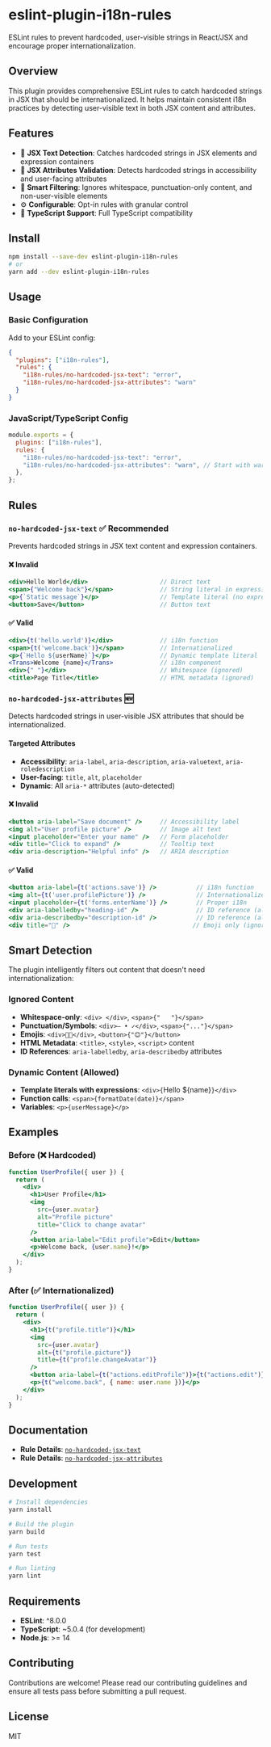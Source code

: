 # eslint-plugin-i18n-rules

ESLint rules to prevent hardcoded, user-visible strings in React/JSX and encourage proper internationalization.

## Overview

This plugin provides comprehensive ESLint rules to catch hardcoded strings in JSX that should be internationalized. It helps maintain consistent i18n practices by detecting user-visible text in both JSX content and attributes.

## Features

- 🚀 **JSX Text Detection**: Catches hardcoded strings in JSX elements and expression containers
- 🎯 **JSX Attributes Validation**: Detects hardcoded strings in accessibility and user-facing attributes
- 🧠 **Smart Filtering**: Ignores whitespace, punctuation-only content, and non-user-visible elements
- ⚙️ **Configurable**: Opt-in rules with granular control
- 📝 **TypeScript Support**: Full TypeScript compatibility

## Install

```bash
npm install --save-dev eslint-plugin-i18n-rules
# or
yarn add --dev eslint-plugin-i18n-rules
```

## Usage

### Basic Configuration

Add to your ESLint config:

```json
{
  "plugins": ["i18n-rules"],
  "rules": {
    "i18n-rules/no-hardcoded-jsx-text": "error",
    "i18n-rules/no-hardcoded-jsx-attributes": "warn"
  }
}
```

### JavaScript/TypeScript Config

```javascript
module.exports = {
  plugins: ["i18n-rules"],
  rules: {
    "i18n-rules/no-hardcoded-jsx-text": "error",
    "i18n-rules/no-hardcoded-jsx-attributes": "warn", // Start with warnings
  },
};
```

## Rules

### `no-hardcoded-jsx-text` ✅ Recommended

Prevents hardcoded strings in JSX text content and expression containers.

#### ❌ Invalid

```jsx
<div>Hello World</div>                    // Direct text
<span>{"Welcome back"}</span>             // String literal in expression
<p>{`Static message`}</p>                 // Template literal (no expressions)
<button>Save</button>                     // Button text
```

#### ✅ Valid

```jsx
<div>{t('hello.world')}</div>             // i18n function
<span>{t('welcome.back')}</span>          // Internationalized
<p>{`Hello ${userName}`}</p>              // Dynamic template literal
<Trans>Welcome {name}</Trans>             // i18n component
<div>{" "}</div>                          // Whitespace (ignored)
<title>Page Title</title>                 // HTML metadata (ignored)
```

### `no-hardcoded-jsx-attributes` 🆕

Detects hardcoded strings in user-visible JSX attributes that should be internationalized.

#### Targeted Attributes

- **Accessibility**: `aria-label`, `aria-description`, `aria-valuetext`, `aria-roledescription`
- **User-facing**: `title`, `alt`, `placeholder`
- **Dynamic**: All `aria-*` attributes (auto-detected)

#### ❌ Invalid

```jsx
<button aria-label="Save document" />     // Accessibility label
<img alt="User profile picture" />        // Image alt text
<input placeholder="Enter your name" />   // Form placeholder
<div title="Click to expand" />           // Tooltip text
<div aria-description="Helpful info" />   // ARIA description
```

#### ✅ Valid

```jsx
<button aria-label={t('actions.save')} />           // i18n function
<img alt={t('user.profilePicture')} />              // Internationalized
<input placeholder={t('forms.enterName')} />        // Proper i18n
<div aria-labelledby="heading-id" />                // ID reference (allowed)
<div aria-describedby="description-id" />           // ID reference (allowed)
<div title="🎉" />                                  // Emoji only (ignored)
```

## Smart Detection

The plugin intelligently filters out content that doesn't need internationalization:

### Ignored Content

- **Whitespace-only**: `<div> </div>`, `<span>{"   "}</span>`
- **Punctuation/Symbols**: `<div>— • ✓</div>`, `<span>{"..."}</span>`
- **Emojis**: `<div>🎉🚀</div>`, `<button>{"😊"}</button>`
- **HTML Metadata**: `<title>`, `<style>`, `<script>` content
- **ID References**: `aria-labelledby`, `aria-describedby` attributes

### Dynamic Content (Allowed)

- **Template literals with expressions**: `<div>{`Hello ${name}`}</div>`
- **Function calls**: `<span>{formatDate(date)}</span>`
- **Variables**: `<p>{userMessage}</p>`

## Examples

### Before (❌ Hardcoded)

```jsx
function UserProfile({ user }) {
  return (
    <div>
      <h1>User Profile</h1>
      <img
        src={user.avatar}
        alt="Profile picture"
        title="Click to change avatar"
      />
      <button aria-label="Edit profile">Edit</button>
      <p>Welcome back, {user.name}!</p>
    </div>
  );
}
```

### After (✅ Internationalized)

```jsx
function UserProfile({ user }) {
  return (
    <div>
      <h1>{t("profile.title")}</h1>
      <img
        src={user.avatar}
        alt={t("profile.picture")}
        title={t("profile.changeAvatar")}
      />
      <button aria-label={t("actions.editProfile")}>{t("actions.edit")}</button>
      <p>{t("welcome.back", { name: user.name })}</p>
    </div>
  );
}
```

## Documentation

- **Rule Details**: [`no-hardcoded-jsx-text`](docs/rules/no-hardcoded-jsx-text.md)
- **Rule Details**: [`no-hardcoded-jsx-attributes`](docs/rules/no-hardcoded-jsx-attributes.md)

## Development

```bash
# Install dependencies
yarn install

# Build the plugin
yarn build

# Run tests
yarn test

# Run linting
yarn lint
```

## Requirements

- **ESLint**: ^8.0.0
- **TypeScript**: ~5.0.4 (for development)
- **Node.js**: >= 14

## Contributing

Contributions are welcome! Please read our contributing guidelines and ensure all tests pass before submitting a pull request.

## License

MIT
